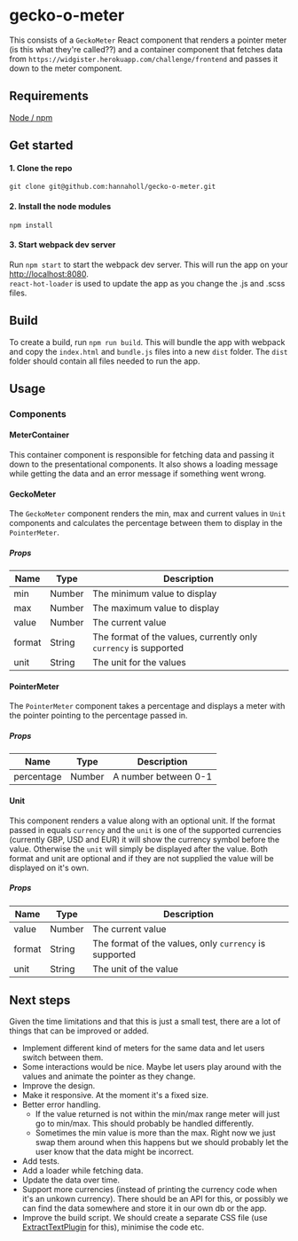 # gecko-o-meter

This consists of a `GeckoMeter` React component that renders a pointer meter (is this what they're called??) and a container component that fetches data from `https://widgister.herokuapp.com/challenge/frontend` and passes it down to the meter component.

## Requirements
[Node / npm](https://nodejs.org/en/)

## Get started
#### 1. Clone the repo
`git clone git@github.com:hannaholl/gecko-o-meter.git`

#### 2. Install the node modules
`npm install`

#### 3. Start webpack dev server
Run `npm start` to start the webpack dev server. This will run the app on your [http://localhost:8080](http://localhost:8080).  
`react-hot-loader` is used to update the app as you change the .js and .scss files.

## Build
To create a build, run `npm run build`. This will bundle the app with webpack and copy the `index.html` and `bundle.js` files
into a new `dist` folder. The `dist` folder should contain all files needed to run the app.

## Usage

### Components

#### MeterContainer
This container component is responsible for fetching data and passing it down to the presentational components. It also shows a loading message while getting the data and an error message if something went wrong.

#### GeckoMeter
The `GeckoMeter` component renders the min, max and current values in `Unit` components and calculates the percentage between them to display in the `PointerMeter`.
##### Props
| Name | Type | Description |
| --- | --- | --- |
| min | Number | The minimum value to display |
| max | Number | The maximum value to display |
| value | Number | The current value |
| format | String | The format of the values, currently only `currency` is supported |
| unit | String | The unit for the values |

#### PointerMeter
The `PointerMeter` component takes a percentage and displays a meter with the pointer pointing to the percentage passed in.
##### Props
| Name | Type | Description |
| --- | --- | --- |
| percentage | Number | A number between 0-1 |

#### Unit
This component renders a value along with an optional unit. If the format passed in equals `currency` and the `unit` is one of the supported currencies (currently GBP, USD and EUR) it will show the currency symbol before the value. Otherwise the `unit` will simply be displayed after the value. Both format and unit are optional and if they are not supplied the value will be displayed on it's own.
##### Props
| Name | Type | Description |
| --- | --- | --- |
| value | Number | The current value |
| format | String | The format of the values, only `currency` is supported |
| unit | String | The unit of the value |

## Next steps

Given the time limitations and that this is just a small test, there are a lot of things that can be improved or added.

- Implement different kind of meters for the same data and let users switch between them.
- Some interactions would be nice. Maybe let users  play around with the values and animate the pointer as they change.
- Improve the design.
- Make it responsive. At the moment it's a fixed size.
- Better error handling.
  - If the value returned is not within the min/max range meter will just go to min/max. This should probably be handled differently.
  - Sometimes the min value is more than the max. Right now we just swap them around when this happens but we should probably let the user know that the data might be incorrect.
- Add tests.
- Add a loader while fetching data.
- Update the data over time.
- Support more currencies (instead of printing the currency code when it's an unkown currency). There should be an API for this, or possibly we can find the data somewhere and store it in our own db or the app.
- Improve the build script. We should create a separate CSS file (use [ExtractTextPlugin](https://github.com/webpack/extract-text-webpack-plugin) for this), minimise the code etc.
